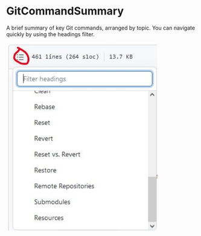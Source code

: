 # GitCommandSummary
A brief summary of key Git commands, arranged by topic. You can navigate quickly by using the headings filter.

<img src = "./images for README/how to filter markdown headings.png" width = "400"/>